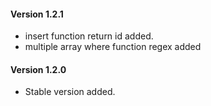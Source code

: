 
#### Version 1.2.1

  * insert function return id added.
  * multiple array where function regex added


#### Version 1.2.0

  * Stable version added.

